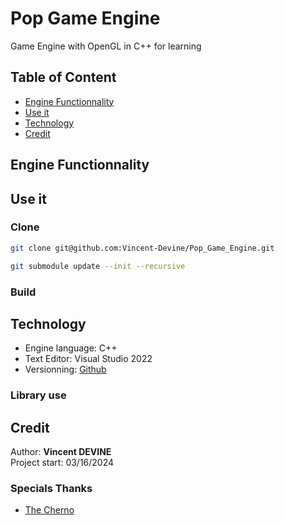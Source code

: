 # Pop Game Engine
Game Engine with OpenGL in C++ for learning

## Table of Content
- [Engine Functionnality](#engine-functionnality)
- [Use it](#use-it)
- [Technology](#technology)
- [Credit](#credit)

## Engine Functionnality

## Use it
### Clone
```bash
git clone git@github.com:Vincent-Devine/Pop_Game_Engine.git
```

```bash
git submodule update --init --recursive
```

### Build

## Technology
- Engine language: C++
- Text Editor: Visual Studio 2022
- Versionning: [Github](https://github.com/Vincent-Devine/Pop_Game_Engine)

### Library use


## Credit
Author: **Vincent DEVINE**<br>
Project start: 03/16/2024

### Specials Thanks
- [The Cherno](https://www.youtube.com/@TheCherno)